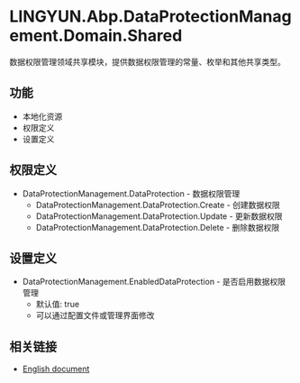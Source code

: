# LINGYUN.Abp.DataProtectionManagement.Domain.Shared

数据权限管理领域共享模块，提供数据权限管理的常量、枚举和其他共享类型。

## 功能

* 本地化资源
* 权限定义
* 设置定义

## 权限定义

* DataProtectionManagement.DataProtection - 数据权限管理
  * DataProtectionManagement.DataProtection.Create - 创建数据权限
  * DataProtectionManagement.DataProtection.Update - 更新数据权限
  * DataProtectionManagement.DataProtection.Delete - 删除数据权限

## 设置定义

* DataProtectionManagement.EnabledDataProtection - 是否启用数据权限管理
  * 默认值: true
  * 可以通过配置文件或管理界面修改

## 相关链接

* [English document](./README.EN.md)
